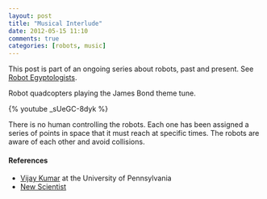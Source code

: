 ```yaml
---
layout: post
title: "Musical Interlude"
date: 2012-05-15 11:10
comments: true
categories: [robots, music]
---
```

This post is part of an ongoing series about robots, past and present.  See [Robot Egyptologists](/robot-egyptologists/).

Robot quadcopters playing the James Bond theme tune.

{% youtube _sUeGC-8dyk %}

There is no human controlling the robots. Each one has been assigned a series of points in space that it must reach at specific times.  The robots are aware of each other and avoid collisions.

#### References ####
- [Vijay Kumar](http://kumar.grasp.upenn.edu/) at the University of Pennsylvania
- [New Scientist](http://www.newscientist.com/blogs/nstv/2012/03/swarm-of-robot-helicopters-performs-james-bond-tune.html)